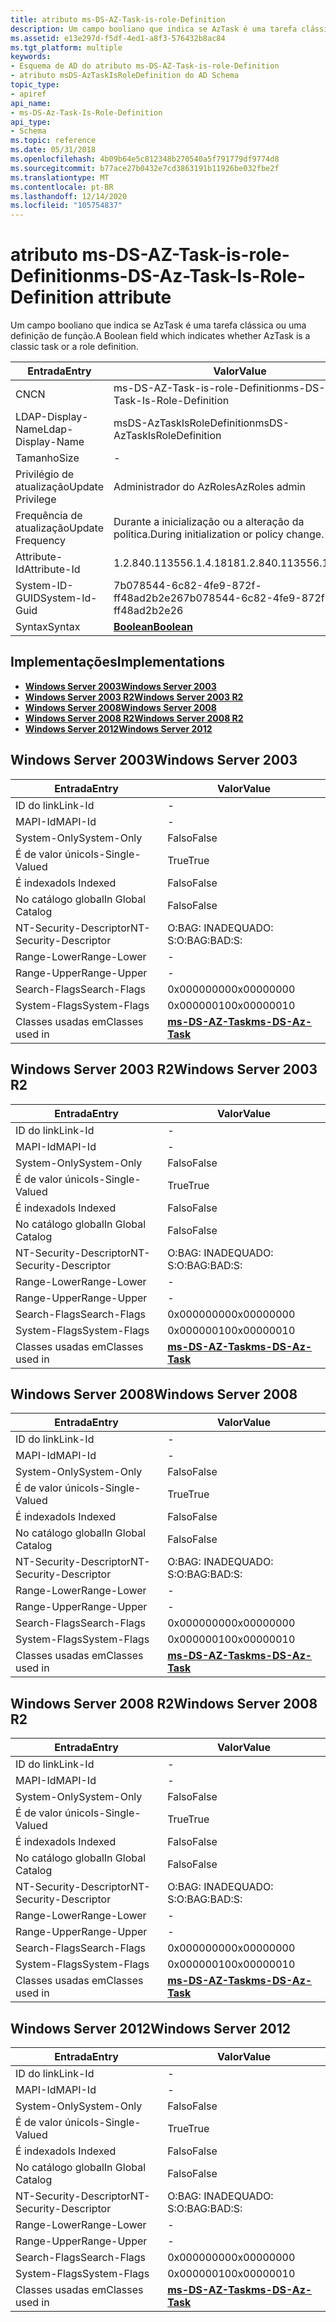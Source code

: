```yaml
---
title: atributo ms-DS-AZ-Task-is-role-Definition
description: Um campo booliano que indica se AzTask é uma tarefa clássica ou uma definição de função.
ms.assetid: e13e297d-f5df-4ed1-a8f3-576432b8ac84
ms.tgt_platform: multiple
keywords:
- Esquema de AD do atributo ms-DS-AZ-Task-is-role-Definition
- atributo msDS-AzTaskIsRoleDefinition do AD Schema
topic_type:
- apiref
api_name:
- ms-DS-Az-Task-Is-Role-Definition
api_type:
- Schema
ms.topic: reference
ms.date: 05/31/2018
ms.openlocfilehash: 4b09b64e5c812348b270540a5f791779df9774d8
ms.sourcegitcommit: b77ace27b0432e7cd3863191b11926be032fbe2f
ms.translationtype: MT
ms.contentlocale: pt-BR
ms.lasthandoff: 12/14/2020
ms.locfileid: "105754837"
---
```

# <a name="ms-ds-az-task-is-role-definition-attribute"></a><span data-ttu-id="721e3-105">atributo ms-DS-AZ-Task-is-role-Definition</span><span class="sxs-lookup"><span data-stu-id="721e3-105">ms-DS-Az-Task-Is-Role-Definition attribute</span></span>

<span data-ttu-id="721e3-106">Um campo booliano que indica se AzTask é uma tarefa clássica ou uma definição de função.</span><span class="sxs-lookup"><span data-stu-id="721e3-106">A Boolean field which indicates whether AzTask is a classic task or a role definition.</span></span>



| <span data-ttu-id="721e3-107">Entrada</span><span class="sxs-lookup"><span data-stu-id="721e3-107">Entry</span></span> | <span data-ttu-id="721e3-108">Valor</span><span class="sxs-lookup"><span data-stu-id="721e3-108">Value</span></span> |
|-------------------|-----------------------------------------|
| <span data-ttu-id="721e3-109">CN</span><span class="sxs-lookup"><span data-stu-id="721e3-109">CN</span></span>                | <span data-ttu-id="721e3-110">ms-DS-AZ-Task-is-role-Definition</span><span class="sxs-lookup"><span data-stu-id="721e3-110">ms-DS-Az-Task-Is-Role-Definition</span></span>        |
| <span data-ttu-id="721e3-111">LDAP-Display-Name</span><span class="sxs-lookup"><span data-stu-id="721e3-111">Ldap-Display-Name</span></span> | <span data-ttu-id="721e3-112">msDS-AzTaskIsRoleDefinition</span><span class="sxs-lookup"><span data-stu-id="721e3-112">msDS-AzTaskIsRoleDefinition</span></span>             |
| <span data-ttu-id="721e3-113">Tamanho</span><span class="sxs-lookup"><span data-stu-id="721e3-113">Size</span></span>              | \-                                      |
| <span data-ttu-id="721e3-114">Privilégio de atualização</span><span class="sxs-lookup"><span data-stu-id="721e3-114">Update Privilege</span></span>  | <span data-ttu-id="721e3-115">Administrador do AzRoles</span><span class="sxs-lookup"><span data-stu-id="721e3-115">AzRoles admin</span></span>                           |
| <span data-ttu-id="721e3-116">Frequência de atualização</span><span class="sxs-lookup"><span data-stu-id="721e3-116">Update Frequency</span></span>  | <span data-ttu-id="721e3-117">Durante a inicialização ou a alteração da política.</span><span class="sxs-lookup"><span data-stu-id="721e3-117">During initialization or policy change.</span></span> |
| <span data-ttu-id="721e3-118">Attribute-Id</span><span class="sxs-lookup"><span data-stu-id="721e3-118">Attribute-Id</span></span>      | <span data-ttu-id="721e3-119">1.2.840.113556.1.4.1818</span><span class="sxs-lookup"><span data-stu-id="721e3-119">1.2.840.113556.1.4.1818</span></span>                 |
| <span data-ttu-id="721e3-120">System-ID-GUID</span><span class="sxs-lookup"><span data-stu-id="721e3-120">System-Id-Guid</span></span>    | <span data-ttu-id="721e3-121">7b078544-6c82-4fe9-872f-ff48ad2b2e26</span><span class="sxs-lookup"><span data-stu-id="721e3-121">7b078544-6c82-4fe9-872f-ff48ad2b2e26</span></span>    |
| <span data-ttu-id="721e3-122">Syntax</span><span class="sxs-lookup"><span data-stu-id="721e3-122">Syntax</span></span>            | [<span data-ttu-id="721e3-123">**Boolean**</span><span class="sxs-lookup"><span data-stu-id="721e3-123">**Boolean**</span></span>](s-boolean.md)            |



## <a name="implementations"></a><span data-ttu-id="721e3-124">Implementações</span><span class="sxs-lookup"><span data-stu-id="721e3-124">Implementations</span></span>

-   [<span data-ttu-id="721e3-125">**Windows Server 2003**</span><span class="sxs-lookup"><span data-stu-id="721e3-125">**Windows Server 2003**</span></span>](#windows-server-2003)
-   [<span data-ttu-id="721e3-126">**Windows Server 2003 R2**</span><span class="sxs-lookup"><span data-stu-id="721e3-126">**Windows Server 2003 R2**</span></span>](#windows-server-2003-r2)
-   [<span data-ttu-id="721e3-127">**Windows Server 2008**</span><span class="sxs-lookup"><span data-stu-id="721e3-127">**Windows Server 2008**</span></span>](#windows-server-2008)
-   [<span data-ttu-id="721e3-128">**Windows Server 2008 R2**</span><span class="sxs-lookup"><span data-stu-id="721e3-128">**Windows Server 2008 R2**</span></span>](#windows-server-2008-r2)
-   [<span data-ttu-id="721e3-129">**Windows Server 2012**</span><span class="sxs-lookup"><span data-stu-id="721e3-129">**Windows Server 2012**</span></span>](#windows-server-2012)

## <a name="windows-server-2003"></a><span data-ttu-id="721e3-130">Windows Server 2003</span><span class="sxs-lookup"><span data-stu-id="721e3-130">Windows Server 2003</span></span>



| <span data-ttu-id="721e3-131">Entrada</span><span class="sxs-lookup"><span data-stu-id="721e3-131">Entry</span></span> | <span data-ttu-id="721e3-132">Valor</span><span class="sxs-lookup"><span data-stu-id="721e3-132">Value</span></span> |
|------------------------|---------------------------------------------------|
| <span data-ttu-id="721e3-133">ID do link</span><span class="sxs-lookup"><span data-stu-id="721e3-133">Link-Id</span></span>                | \-                                                |
| <span data-ttu-id="721e3-134">MAPI-Id</span><span class="sxs-lookup"><span data-stu-id="721e3-134">MAPI-Id</span></span>                | \-                                                |
| <span data-ttu-id="721e3-135">System-Only</span><span class="sxs-lookup"><span data-stu-id="721e3-135">System-Only</span></span>            | <span data-ttu-id="721e3-136">Falso</span><span class="sxs-lookup"><span data-stu-id="721e3-136">False</span></span>                                             |
| <span data-ttu-id="721e3-137">É de valor único</span><span class="sxs-lookup"><span data-stu-id="721e3-137">Is-Single-Valued</span></span>       | <span data-ttu-id="721e3-138">True</span><span class="sxs-lookup"><span data-stu-id="721e3-138">True</span></span>                                              |
| <span data-ttu-id="721e3-139">É indexado</span><span class="sxs-lookup"><span data-stu-id="721e3-139">Is Indexed</span></span>             | <span data-ttu-id="721e3-140">Falso</span><span class="sxs-lookup"><span data-stu-id="721e3-140">False</span></span>                                             |
| <span data-ttu-id="721e3-141">No catálogo global</span><span class="sxs-lookup"><span data-stu-id="721e3-141">In Global Catalog</span></span>      | <span data-ttu-id="721e3-142">Falso</span><span class="sxs-lookup"><span data-stu-id="721e3-142">False</span></span>                                             |
| <span data-ttu-id="721e3-143">NT-Security-Descriptor</span><span class="sxs-lookup"><span data-stu-id="721e3-143">NT-Security-Descriptor</span></span> | <span data-ttu-id="721e3-144">O:BAG: INADEQUADO: S:</span><span class="sxs-lookup"><span data-stu-id="721e3-144">O:BAG:BAD:S:</span></span>                                      |
| <span data-ttu-id="721e3-145">Range-Lower</span><span class="sxs-lookup"><span data-stu-id="721e3-145">Range-Lower</span></span>            | \-                                                |
| <span data-ttu-id="721e3-146">Range-Upper</span><span class="sxs-lookup"><span data-stu-id="721e3-146">Range-Upper</span></span>            | \-                                                |
| <span data-ttu-id="721e3-147">Search-Flags</span><span class="sxs-lookup"><span data-stu-id="721e3-147">Search-Flags</span></span>           | <span data-ttu-id="721e3-148">0x00000000</span><span class="sxs-lookup"><span data-stu-id="721e3-148">0x00000000</span></span>                                        |
| <span data-ttu-id="721e3-149">System-Flags</span><span class="sxs-lookup"><span data-stu-id="721e3-149">System-Flags</span></span>           | <span data-ttu-id="721e3-150">0x00000010</span><span class="sxs-lookup"><span data-stu-id="721e3-150">0x00000010</span></span>                                        |
| <span data-ttu-id="721e3-151">Classes usadas em</span><span class="sxs-lookup"><span data-stu-id="721e3-151">Classes used in</span></span>        | [<span data-ttu-id="721e3-152">**ms-DS-AZ-Task**</span><span class="sxs-lookup"><span data-stu-id="721e3-152">**ms-DS-Az-Task**</span></span>](c-msds-aztask.md)<br/> |



## <a name="windows-server-2003-r2"></a><span data-ttu-id="721e3-153">Windows Server 2003 R2</span><span class="sxs-lookup"><span data-stu-id="721e3-153">Windows Server 2003 R2</span></span>



| <span data-ttu-id="721e3-154">Entrada</span><span class="sxs-lookup"><span data-stu-id="721e3-154">Entry</span></span> | <span data-ttu-id="721e3-155">Valor</span><span class="sxs-lookup"><span data-stu-id="721e3-155">Value</span></span> |
|------------------------|---------------------------------------------------|
| <span data-ttu-id="721e3-156">ID do link</span><span class="sxs-lookup"><span data-stu-id="721e3-156">Link-Id</span></span>                | \-                                                |
| <span data-ttu-id="721e3-157">MAPI-Id</span><span class="sxs-lookup"><span data-stu-id="721e3-157">MAPI-Id</span></span>                | \-                                                |
| <span data-ttu-id="721e3-158">System-Only</span><span class="sxs-lookup"><span data-stu-id="721e3-158">System-Only</span></span>            | <span data-ttu-id="721e3-159">Falso</span><span class="sxs-lookup"><span data-stu-id="721e3-159">False</span></span>                                             |
| <span data-ttu-id="721e3-160">É de valor único</span><span class="sxs-lookup"><span data-stu-id="721e3-160">Is-Single-Valued</span></span>       | <span data-ttu-id="721e3-161">True</span><span class="sxs-lookup"><span data-stu-id="721e3-161">True</span></span>                                              |
| <span data-ttu-id="721e3-162">É indexado</span><span class="sxs-lookup"><span data-stu-id="721e3-162">Is Indexed</span></span>             | <span data-ttu-id="721e3-163">Falso</span><span class="sxs-lookup"><span data-stu-id="721e3-163">False</span></span>                                             |
| <span data-ttu-id="721e3-164">No catálogo global</span><span class="sxs-lookup"><span data-stu-id="721e3-164">In Global Catalog</span></span>      | <span data-ttu-id="721e3-165">Falso</span><span class="sxs-lookup"><span data-stu-id="721e3-165">False</span></span>                                             |
| <span data-ttu-id="721e3-166">NT-Security-Descriptor</span><span class="sxs-lookup"><span data-stu-id="721e3-166">NT-Security-Descriptor</span></span> | <span data-ttu-id="721e3-167">O:BAG: INADEQUADO: S:</span><span class="sxs-lookup"><span data-stu-id="721e3-167">O:BAG:BAD:S:</span></span>                                      |
| <span data-ttu-id="721e3-168">Range-Lower</span><span class="sxs-lookup"><span data-stu-id="721e3-168">Range-Lower</span></span>            | \-                                                |
| <span data-ttu-id="721e3-169">Range-Upper</span><span class="sxs-lookup"><span data-stu-id="721e3-169">Range-Upper</span></span>            | \-                                                |
| <span data-ttu-id="721e3-170">Search-Flags</span><span class="sxs-lookup"><span data-stu-id="721e3-170">Search-Flags</span></span>           | <span data-ttu-id="721e3-171">0x00000000</span><span class="sxs-lookup"><span data-stu-id="721e3-171">0x00000000</span></span>                                        |
| <span data-ttu-id="721e3-172">System-Flags</span><span class="sxs-lookup"><span data-stu-id="721e3-172">System-Flags</span></span>           | <span data-ttu-id="721e3-173">0x00000010</span><span class="sxs-lookup"><span data-stu-id="721e3-173">0x00000010</span></span>                                        |
| <span data-ttu-id="721e3-174">Classes usadas em</span><span class="sxs-lookup"><span data-stu-id="721e3-174">Classes used in</span></span>        | [<span data-ttu-id="721e3-175">**ms-DS-AZ-Task**</span><span class="sxs-lookup"><span data-stu-id="721e3-175">**ms-DS-Az-Task**</span></span>](c-msds-aztask.md)<br/> |



## <a name="windows-server-2008"></a><span data-ttu-id="721e3-176">Windows Server 2008</span><span class="sxs-lookup"><span data-stu-id="721e3-176">Windows Server 2008</span></span>



| <span data-ttu-id="721e3-177">Entrada</span><span class="sxs-lookup"><span data-stu-id="721e3-177">Entry</span></span> | <span data-ttu-id="721e3-178">Valor</span><span class="sxs-lookup"><span data-stu-id="721e3-178">Value</span></span> |
|------------------------|---------------------------------------------------|
| <span data-ttu-id="721e3-179">ID do link</span><span class="sxs-lookup"><span data-stu-id="721e3-179">Link-Id</span></span>                | \-                                                |
| <span data-ttu-id="721e3-180">MAPI-Id</span><span class="sxs-lookup"><span data-stu-id="721e3-180">MAPI-Id</span></span>                | \-                                                |
| <span data-ttu-id="721e3-181">System-Only</span><span class="sxs-lookup"><span data-stu-id="721e3-181">System-Only</span></span>            | <span data-ttu-id="721e3-182">Falso</span><span class="sxs-lookup"><span data-stu-id="721e3-182">False</span></span>                                             |
| <span data-ttu-id="721e3-183">É de valor único</span><span class="sxs-lookup"><span data-stu-id="721e3-183">Is-Single-Valued</span></span>       | <span data-ttu-id="721e3-184">True</span><span class="sxs-lookup"><span data-stu-id="721e3-184">True</span></span>                                              |
| <span data-ttu-id="721e3-185">É indexado</span><span class="sxs-lookup"><span data-stu-id="721e3-185">Is Indexed</span></span>             | <span data-ttu-id="721e3-186">Falso</span><span class="sxs-lookup"><span data-stu-id="721e3-186">False</span></span>                                             |
| <span data-ttu-id="721e3-187">No catálogo global</span><span class="sxs-lookup"><span data-stu-id="721e3-187">In Global Catalog</span></span>      | <span data-ttu-id="721e3-188">Falso</span><span class="sxs-lookup"><span data-stu-id="721e3-188">False</span></span>                                             |
| <span data-ttu-id="721e3-189">NT-Security-Descriptor</span><span class="sxs-lookup"><span data-stu-id="721e3-189">NT-Security-Descriptor</span></span> | <span data-ttu-id="721e3-190">O:BAG: INADEQUADO: S:</span><span class="sxs-lookup"><span data-stu-id="721e3-190">O:BAG:BAD:S:</span></span>                                      |
| <span data-ttu-id="721e3-191">Range-Lower</span><span class="sxs-lookup"><span data-stu-id="721e3-191">Range-Lower</span></span>            | \-                                                |
| <span data-ttu-id="721e3-192">Range-Upper</span><span class="sxs-lookup"><span data-stu-id="721e3-192">Range-Upper</span></span>            | \-                                                |
| <span data-ttu-id="721e3-193">Search-Flags</span><span class="sxs-lookup"><span data-stu-id="721e3-193">Search-Flags</span></span>           | <span data-ttu-id="721e3-194">0x00000000</span><span class="sxs-lookup"><span data-stu-id="721e3-194">0x00000000</span></span>                                        |
| <span data-ttu-id="721e3-195">System-Flags</span><span class="sxs-lookup"><span data-stu-id="721e3-195">System-Flags</span></span>           | <span data-ttu-id="721e3-196">0x00000010</span><span class="sxs-lookup"><span data-stu-id="721e3-196">0x00000010</span></span>                                        |
| <span data-ttu-id="721e3-197">Classes usadas em</span><span class="sxs-lookup"><span data-stu-id="721e3-197">Classes used in</span></span>        | [<span data-ttu-id="721e3-198">**ms-DS-AZ-Task**</span><span class="sxs-lookup"><span data-stu-id="721e3-198">**ms-DS-Az-Task**</span></span>](c-msds-aztask.md)<br/> |



## <a name="windows-server-2008-r2"></a><span data-ttu-id="721e3-199">Windows Server 2008 R2</span><span class="sxs-lookup"><span data-stu-id="721e3-199">Windows Server 2008 R2</span></span>



| <span data-ttu-id="721e3-200">Entrada</span><span class="sxs-lookup"><span data-stu-id="721e3-200">Entry</span></span> | <span data-ttu-id="721e3-201">Valor</span><span class="sxs-lookup"><span data-stu-id="721e3-201">Value</span></span> |
|------------------------|---------------------------------------------------|
| <span data-ttu-id="721e3-202">ID do link</span><span class="sxs-lookup"><span data-stu-id="721e3-202">Link-Id</span></span>                | \-                                                |
| <span data-ttu-id="721e3-203">MAPI-Id</span><span class="sxs-lookup"><span data-stu-id="721e3-203">MAPI-Id</span></span>                | \-                                                |
| <span data-ttu-id="721e3-204">System-Only</span><span class="sxs-lookup"><span data-stu-id="721e3-204">System-Only</span></span>            | <span data-ttu-id="721e3-205">Falso</span><span class="sxs-lookup"><span data-stu-id="721e3-205">False</span></span>                                             |
| <span data-ttu-id="721e3-206">É de valor único</span><span class="sxs-lookup"><span data-stu-id="721e3-206">Is-Single-Valued</span></span>       | <span data-ttu-id="721e3-207">True</span><span class="sxs-lookup"><span data-stu-id="721e3-207">True</span></span>                                              |
| <span data-ttu-id="721e3-208">É indexado</span><span class="sxs-lookup"><span data-stu-id="721e3-208">Is Indexed</span></span>             | <span data-ttu-id="721e3-209">Falso</span><span class="sxs-lookup"><span data-stu-id="721e3-209">False</span></span>                                             |
| <span data-ttu-id="721e3-210">No catálogo global</span><span class="sxs-lookup"><span data-stu-id="721e3-210">In Global Catalog</span></span>      | <span data-ttu-id="721e3-211">Falso</span><span class="sxs-lookup"><span data-stu-id="721e3-211">False</span></span>                                             |
| <span data-ttu-id="721e3-212">NT-Security-Descriptor</span><span class="sxs-lookup"><span data-stu-id="721e3-212">NT-Security-Descriptor</span></span> | <span data-ttu-id="721e3-213">O:BAG: INADEQUADO: S:</span><span class="sxs-lookup"><span data-stu-id="721e3-213">O:BAG:BAD:S:</span></span>                                      |
| <span data-ttu-id="721e3-214">Range-Lower</span><span class="sxs-lookup"><span data-stu-id="721e3-214">Range-Lower</span></span>            | \-                                                |
| <span data-ttu-id="721e3-215">Range-Upper</span><span class="sxs-lookup"><span data-stu-id="721e3-215">Range-Upper</span></span>            | \-                                                |
| <span data-ttu-id="721e3-216">Search-Flags</span><span class="sxs-lookup"><span data-stu-id="721e3-216">Search-Flags</span></span>           | <span data-ttu-id="721e3-217">0x00000000</span><span class="sxs-lookup"><span data-stu-id="721e3-217">0x00000000</span></span>                                        |
| <span data-ttu-id="721e3-218">System-Flags</span><span class="sxs-lookup"><span data-stu-id="721e3-218">System-Flags</span></span>           | <span data-ttu-id="721e3-219">0x00000010</span><span class="sxs-lookup"><span data-stu-id="721e3-219">0x00000010</span></span>                                        |
| <span data-ttu-id="721e3-220">Classes usadas em</span><span class="sxs-lookup"><span data-stu-id="721e3-220">Classes used in</span></span>        | [<span data-ttu-id="721e3-221">**ms-DS-AZ-Task**</span><span class="sxs-lookup"><span data-stu-id="721e3-221">**ms-DS-Az-Task**</span></span>](c-msds-aztask.md)<br/> |



## <a name="windows-server-2012"></a><span data-ttu-id="721e3-222">Windows Server 2012</span><span class="sxs-lookup"><span data-stu-id="721e3-222">Windows Server 2012</span></span>



| <span data-ttu-id="721e3-223">Entrada</span><span class="sxs-lookup"><span data-stu-id="721e3-223">Entry</span></span> | <span data-ttu-id="721e3-224">Valor</span><span class="sxs-lookup"><span data-stu-id="721e3-224">Value</span></span> |
|------------------------|---------------------------------------------------|
| <span data-ttu-id="721e3-225">ID do link</span><span class="sxs-lookup"><span data-stu-id="721e3-225">Link-Id</span></span>                | \-                                                |
| <span data-ttu-id="721e3-226">MAPI-Id</span><span class="sxs-lookup"><span data-stu-id="721e3-226">MAPI-Id</span></span>                | \-                                                |
| <span data-ttu-id="721e3-227">System-Only</span><span class="sxs-lookup"><span data-stu-id="721e3-227">System-Only</span></span>            | <span data-ttu-id="721e3-228">Falso</span><span class="sxs-lookup"><span data-stu-id="721e3-228">False</span></span>                                             |
| <span data-ttu-id="721e3-229">É de valor único</span><span class="sxs-lookup"><span data-stu-id="721e3-229">Is-Single-Valued</span></span>       | <span data-ttu-id="721e3-230">True</span><span class="sxs-lookup"><span data-stu-id="721e3-230">True</span></span>                                              |
| <span data-ttu-id="721e3-231">É indexado</span><span class="sxs-lookup"><span data-stu-id="721e3-231">Is Indexed</span></span>             | <span data-ttu-id="721e3-232">Falso</span><span class="sxs-lookup"><span data-stu-id="721e3-232">False</span></span>                                             |
| <span data-ttu-id="721e3-233">No catálogo global</span><span class="sxs-lookup"><span data-stu-id="721e3-233">In Global Catalog</span></span>      | <span data-ttu-id="721e3-234">Falso</span><span class="sxs-lookup"><span data-stu-id="721e3-234">False</span></span>                                             |
| <span data-ttu-id="721e3-235">NT-Security-Descriptor</span><span class="sxs-lookup"><span data-stu-id="721e3-235">NT-Security-Descriptor</span></span> | <span data-ttu-id="721e3-236">O:BAG: INADEQUADO: S:</span><span class="sxs-lookup"><span data-stu-id="721e3-236">O:BAG:BAD:S:</span></span>                                      |
| <span data-ttu-id="721e3-237">Range-Lower</span><span class="sxs-lookup"><span data-stu-id="721e3-237">Range-Lower</span></span>            | \-                                                |
| <span data-ttu-id="721e3-238">Range-Upper</span><span class="sxs-lookup"><span data-stu-id="721e3-238">Range-Upper</span></span>            | \-                                                |
| <span data-ttu-id="721e3-239">Search-Flags</span><span class="sxs-lookup"><span data-stu-id="721e3-239">Search-Flags</span></span>           | <span data-ttu-id="721e3-240">0x00000000</span><span class="sxs-lookup"><span data-stu-id="721e3-240">0x00000000</span></span>                                        |
| <span data-ttu-id="721e3-241">System-Flags</span><span class="sxs-lookup"><span data-stu-id="721e3-241">System-Flags</span></span>           | <span data-ttu-id="721e3-242">0x00000010</span><span class="sxs-lookup"><span data-stu-id="721e3-242">0x00000010</span></span>                                        |
| <span data-ttu-id="721e3-243">Classes usadas em</span><span class="sxs-lookup"><span data-stu-id="721e3-243">Classes used in</span></span>        | [<span data-ttu-id="721e3-244">**ms-DS-AZ-Task**</span><span class="sxs-lookup"><span data-stu-id="721e3-244">**ms-DS-Az-Task**</span></span>](c-msds-aztask.md)<br/> |



 

 





